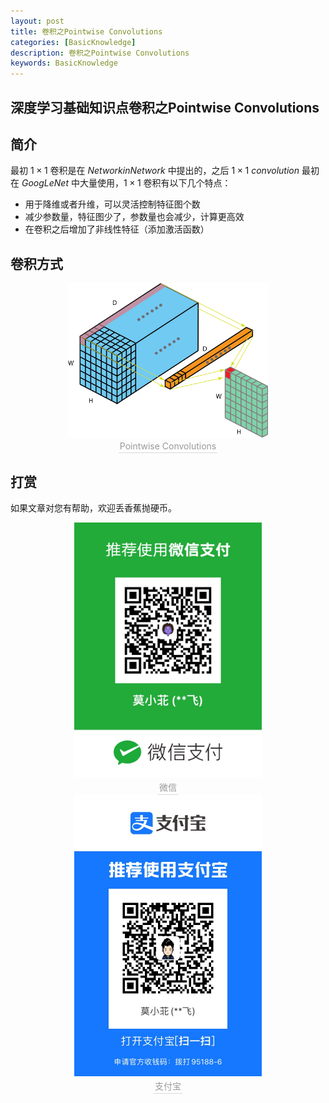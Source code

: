 ```yaml
---
layout: post
title: 卷积之Pointwise Convolutions
categories: [BasicKnowledge]
description: 卷积之Pointwise Convolutions
keywords: BasicKnowledge
---
```



深度学习基础知识点卷积之Pointwise Convolutions
---


## 简介
最初 $1 \times 1$ 卷积是在 $Network in Network$ 中提出的，之后 $1 \times 1 \ convolution$ 最初在 $GoogLeNet$ 中大量使用，$1 \times 1$ 卷积有以下几个特点：
* 用于降维或者升维，可以灵活控制特征图个数
* 减少参数量，特征图少了，参数量也会减少，计算更高效
* 在卷积之后增加了非线性特征（添加激活函数）

## 卷积方式
<center>
    <img 
    src="https://github.com/lovejing0306/Images/blob/master/DeepLearning/Skill/Convolution/PointwiseConvolutions.png?raw=true"
    width="320" height="" />
    <br>
    <div style="color:orange; border-bottom: 1px solid #d9d9d9;
    display: inline-block;
    color: #999;
    padding: 2px;">Pointwise Convolutions</div>
</center>

## 打赏

如果文章对您有帮助，欢迎丢香蕉抛硬币。

<center>
    <img 
    src="https://github.com/lovejing0306/Images/blob/master/Reward/wechat.JPG?raw=true"
    width="300" height="" />
    <br>
    <div style="color:orange; border-bottom: 1px solid #d9d9d9;
    display: inline-block;
    color: #999;
    padding: 2px;">微信</div>
</center>

<center>
    <img 
    src="https://github.com/lovejing0306/Images/blob/master/Reward/zhifubao.JPG?raw=true"
    width="300" height="" />
    <br>
    <div style="color:orange; border-bottom: 1px solid #d9d9d9;
    display: inline-block;
    color: #999;
    padding: 2px;">支付宝</div>
</center>



<script type="text/x-mathjax-config">
  MathJax.Hub.Config({tex2jax: {inlineMath: [['$','$'], ['\\(','\\)']]}});
</script>

<script type="text/javascript" async src="https://cdnjs.cloudflare.com/ajax/libs/mathjax/2.7.4/latest.js?config=TeX-MML-AM_CHTML">
</script>